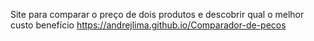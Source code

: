 Site para comparar o preço de dois produtos e descobrir qual o melhor custo benefício
https://andrejlima.github.io/Comparador-de-pecos
